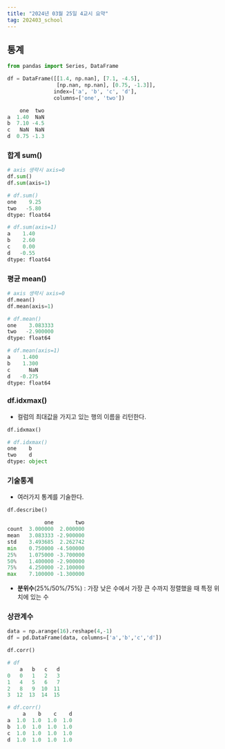 ```yaml
---
title: "2024년 03월 25일 4교시 요약"
tag: 202403_school
---
```


## 통계

```python
from pandas import Series, DataFrame

df = DataFrame([[1.4, np.nan], [7.1, -4.5],
                [np.nan, np.nan], [0.75, -1.3]],
               index=['a', 'b', 'c', 'd'],
               columns=['one', 'two'])
```

```python
    one  two
a  1.40  NaN
b  7.10 -4.5
c   NaN  NaN
d  0.75 -1.3
```

### 합계 sum()

```python
# axis 생략시 axis=0
df.sum()
df.sum(axis=1)
```

```python
# df.sum()
one    9.25
two   -5.80
dtype: float64

# df.sum(axis=1)
a    1.40
b    2.60
c    0.00
d   -0.55
dtype: float64
```

### 평균 mean()

```python
# axis 생략시 axis=0
df.mean()
df.mean(axis=1)
```

```python
# df.mean()
one    3.083333
two   -2.900000
dtype: float64

# df.mean(axis=1)
a    1.400
b    1.300
c      NaN
d   -0.275
dtype: float64
```

### df.idxmax()

- 컬럼의 최대값을 가지고 있는 행의 이름을 리턴한다.

```python
df.idxmax()
```

```python
# df.idxmax()
one    b
two    d
dtype: object
```

### 기술통계

- 여러가지 통계를 기술한다.

```python 
df.describe()
```

```python 
            one       two
count  3.000000  2.000000
mean   3.083333 -2.900000
std    3.493685  2.262742
min    0.750000 -4.500000
25%    1.075000 -3.700000
50%    1.400000 -2.900000
75%    4.250000 -2.100000
max    7.100000 -1.300000
```

- **분위수**(25%/50%/75%) : 가장 낮은 수에서 가장 큰 수까지 정렬했을 때 특정 위치에 있는 수

### 상관계수

```python
data = np.arange(16).reshape(4,-1)
df = pd.DataFrame(data, columns=['a','b','c','d'])

df.corr()
```

```python
# df
    a   b   c   d
0   0   1   2   3
1   4   5   6   7
2   8   9  10  11
3  12  13  14  15

# df.corr()
     a    b    c    d
a  1.0  1.0  1.0  1.0
b  1.0  1.0  1.0  1.0
c  1.0  1.0  1.0  1.0
d  1.0  1.0  1.0  1.0
```